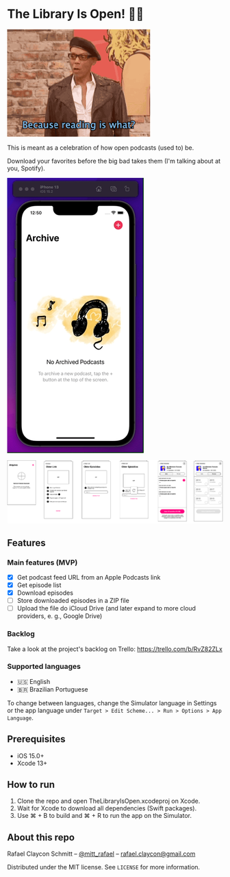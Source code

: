 # The Library Is Open! 💃🏼

![A GIF of RuPaul Charles saying: Because reading is what? Fundamental!](TheLibraryIsOpen/Recursos/reading-is-fundamental.gif)

This is meant as a celebration of how open podcasts (used to) be.

Download your favorites before the big bad takes them (I'm talking about at you, Spotify).

![A GIF showing the app in action.](TheLibraryIsOpen/Recursos/main-flow.gif)

![Prototype: 6 screens one beside the other showing the app's main flow, from an empty screen with no podcasts to the episode list from a link informed by the user.](TheLibraryIsOpen/Recursos/prototype.png)

## Features

### Main features (MVP)

- [x] Get podcast feed URL from an Apple Podcasts link
- [x] Get episode list
- [x] Download episodes
- [ ] Store downloaded episodes in a ZIP file
- [ ] Upload the file do iCloud Drive (and later expand to more cloud providers, e. g., Google Drive)

### Backlog

Take a look at the project's backlog on Trello: https://trello.com/b/RvZ82ZLx

### Supported languages

- 🇺🇸 English
- 🇧🇷 Brazilian Portuguese

To change between languages, change the Simulator language in Settings or the app language under `Target > Edit Scheme... > Run > Options > App Language`.

## Prerequisites

- iOS 15.0+
- Xcode 13+

## How to run

1. Clone the repo and open TheLibraryIsOpen.xcodeproj on Xcode.
1. Wait for Xcode to download all dependencies (Swift packages).
1. Use ⌘ + B to build and ⌘ + R to run the app on the Simulator.

## About this repo

Rafael Claycon Schmitt – [@mitt_rafael](https://twitter.com/mitt_rafael) – rafael.claycon@gmail.com

Distributed under the MIT license. See ``LICENSE`` for more information.

